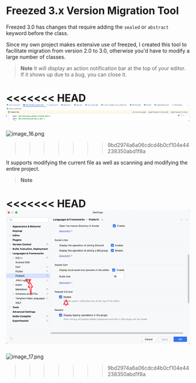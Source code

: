 # Freezed 3.x Version Migration Tool

Freezed 3.0 has changes that require adding the `sealed` or `abstract` keyword before the class.

Since my own project makes extensive use of freezed, I created this tool to facilitate migration from version 2.0 to 3.0, otherwise you'd have to modify a large number of classes.

> **Note** It will display an action notification bar at the top of your editor. If it shows up due to a bug, you can close it.

<<<<<<< HEAD
![image_16.png](../../assets/images/image_16.png)
=======
![image_16.png](/images/image_16.png)
>>>>>>> 9bd2974a6a06cdcd4b0cf104e44238350abd1f8a

It supports modifying the current file as well as scanning and modifying the entire project.

> **Note**

<<<<<<< HEAD
![image_17.png](../../assets/images/image_17.png)
=======
![image_17.png](/images/image_17.png)
>>>>>>> 9bd2974a6a06cdcd4b0cf104e44238350abd1f8a
